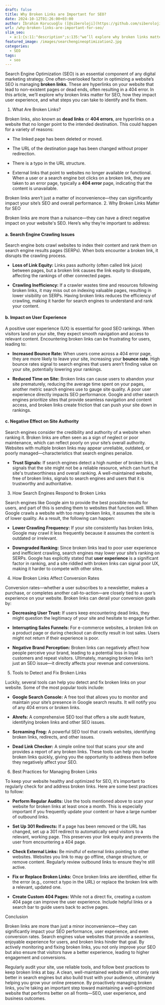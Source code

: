 ```yaml
---
draft: false
title: Why Broken Links are Important for SEO?
date: 2024-10-12T01:26:00+03:00
author: İbrahim Korucuoğlu ([@siberoloji](https://github.com/siberoloji))
url: /why-broken-links-are-important-for-seo/
slim_seo:
  - a:1:{s:11:"description";s:135:"we’ll explore why broken links matter for SEO, how they impact user experience, and what steps you can take to identify and fix them.";}
featured_image: /images/searchengineoptimization2.jpg
categories:
  - SEO
tags:
  - seo
---
```

Search Engine Optimization (SEO) is an essential component of any digital marketing strategy. One often-overlooked factor in optimizing a website’s SEO is managing **broken links**. These are hyperlinks on your website that lead to non-existent pages or dead ends, often resulting in a 404 error. In this article, we’ll explore why broken links matter for SEO, how they impact user experience, and what steps you can take to identify and fix them.

1. What Are Broken Links?

Broken links, also known as **dead links** or **404 errors**, are hyperlinks on a website that no longer point to the intended destination. This could happen for a variety of reasons:
* The linked page has been deleted or moved.

* The URL of the destination page has been changed without proper redirection.

* There is a typo in the URL structure.

* External links that point to websites no longer available or functional.
When a user or a search engine bot clicks on a broken link, they are taken to an error page, typically a **404 error** page, indicating that the content is unavailable.

Broken links aren’t just a matter of inconvenience—they can significantly impact your site’s SEO and overall performance.
2. Why Broken Links Matter for SEO

Broken links are more than a nuisance—they can have a direct negative impact on your website's SEO. Here’s why they’re important to address:
#### a. Search Engine Crawling Issues

Search engine bots crawl websites to index their content and rank them on search engine results pages (SERPs). When bots encounter a broken link, it disrupts the crawling process.
* **Loss of Link Equity:** Links pass authority (often called link juice) between pages, but a broken link causes the link equity to dissipate, affecting the rankings of other connected pages.

* **Crawling Inefficiency:** If a crawler wastes time and resources following broken links, it may miss out on indexing valuable pages, resulting in lower visibility on SERPs.
Having broken links reduces the efficiency of crawling, making it harder for search engines to understand and rank your content.
#### b. Impact on User Experience

A positive user experience (UX) is essential for good SEO rankings. When visitors land on your site, they expect smooth navigation and access to relevant content. Encountering broken links can be frustrating for users, leading to:
* **Increased Bounce Rate:** When users come across a 404 error page, they are more likely to leave your site, increasing your **bounce rate**. High bounce rates signal to search engines that users aren’t finding value on your site, potentially lowering your rankings.

* **Reduced Time on Site:** Broken links can cause users to abandon your site prematurely, reducing the average time spent on your pages, another metric search engines use to gauge site quality.
A poor user experience directly impacts SEO performance. Google and other search engines prioritize sites that provide seamless navigation and content access, and broken links create friction that can push your site down in rankings.
#### c. Negative Effect on Site Authority

Search engines consider the credibility and authority of a website when ranking it. Broken links are often seen as a sign of neglect or poor maintenance, which can reflect poorly on your site’s overall authority. Websites with multiple broken links may appear unreliable, outdated, or poorly managed—characteristics that search engines penalize.
* **Trust Signals:** If search engines detect a high number of broken links, it signals that the site might not be a reliable resource, which can hurt the site's trustworthiness and overall ranking.
A well-maintained website, free of broken links, signals to search engines and users that it is trustworthy and authoritative.
3. How Search Engines Respond to Broken Links

Search engines like Google aim to provide the best possible results for users, and part of this is sending them to websites that function well. When Google crawls a website with too many broken links, it assumes the site is of lower quality. As a result, the following can happen:
* **Lower Crawling Frequency:** If your site consistently has broken links, Google may crawl it less frequently because it assumes the content is outdated or irrelevant.

* **Downgraded Ranking:** Since broken links lead to poor user experience and inefficient crawling, search engines may lower your site’s ranking on SERPs.
Google has explicitly stated that **user experience** is a significant factor in ranking, and a site riddled with broken links can signal poor UX, making it harder to compete with other sites.
4. How Broken Links Affect Conversion Rates

Conversion rates—whether a user subscribes to a newsletter, makes a purchase, or completes another call-to-action—are closely tied to a user’s experience on your website. Broken links can derail your conversion goals by:
* **Decreasing User Trust:** If users keep encountering dead links, they might question the legitimacy of your site and hesitate to engage further.

* **Interrupting Sales Funnels:** For e-commerce websites, a broken link on a product page or during checkout can directly result in lost sales. Users might not return if their experience is poor.

* **Negative Brand Perception:** Broken links can negatively affect how people perceive your brand, leading to a potential loss in loyal customers and repeat visitors.
Ultimately, managing broken links isn’t just an SEO issue—it directly affects your revenue and conversions.
5. Tools to Detect and Fix Broken Links

Luckily, several tools can help you detect and fix broken links on your website. Some of the most popular tools include:
* **Google Search Console:** A free tool that allows you to monitor and maintain your site’s presence in Google search results. It will notify you of any 404 errors or broken links.

* **Ahrefs:** A comprehensive SEO tool that offers a site audit feature, identifying broken links and other SEO issues.

* **Screaming Frog:** A powerful SEO tool that crawls websites, identifying broken links, redirects, and other issues.

* **Dead Link Checker:** A simple online tool that scans your site and provides a report of any broken links.
These tools can help you locate broken links quickly, giving you the opportunity to address them before they negatively affect your SEO.
6. Best Practices for Managing Broken Links

To keep your website healthy and optimized for SEO, it’s important to regularly check for and address broken links. Here are some best practices to follow:
* **Perform Regular Audits:** Use the tools mentioned above to scan your website for broken links at least once a month. This is especially important if you frequently update your content or have a large number of outbound links.

* **Set Up 301 Redirects:** If a page has been removed or the URL has changed, set up a 301 redirect to automatically send visitors to a relevant, working page. This preserves your link equity and prevents the user from encountering a 404 page.

* **Check External Links:** Be mindful of external links pointing to other websites. Websites you link to may go offline, change structure, or remove content. Regularly review outbound links to ensure they’re still active.

* **Fix or Replace Broken Links:** Once broken links are identified, either fix the error (e.g., correct a typo in the URL) or replace the broken link with a relevant, updated one.

* **Create Custom 404 Pages:** While not a direct fix, creating a custom 404 page can improve the user experience. Include helpful links or a search bar to guide users back to active pages.

Conclusion

Broken links are more than just a minor inconvenience—they can significantly impact your SEO performance, user experience, and even conversion rates. Search engines value websites that provide a seamless, enjoyable experience for users, and broken links hinder that goal. By actively monitoring and fixing broken links, you not only improve your SEO but also ensure that visitors have a better experience, leading to higher engagement and conversions.

Regularly audit your site, use reliable tools, and follow best practices to keep broken links at bay. A clean, well-maintained website will not only rank better in search engines but also build trust with your audience, ultimately helping you grow your online presence.
By proactively managing broken links, you’re taking an important step toward maintaining a well-optimized website that performs better on all fronts—SEO, user experience, and business outcomes.
